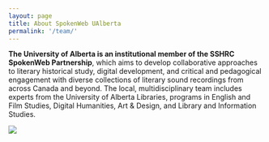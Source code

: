 ```yaml
---
layout: page
title: About SpokenWeb UAlberta
permalink: '/team/'
---
```


**The University of Alberta is an institutional member of the SSHRC SpokenWeb Partnership**, which aims to develop collaborative approaches to literary historical study, digital development, and critical and pedagogical engagement with diverse collections of literary sound recordings from across Canada and beyond. The local, multidisciplinary team includes experts from the University of Alberta Libraries, programs in English and Film Studies, Digital Humanities, Art & Design, and Library and Information Studies.

<a href="{{ '/img/team.jpg' | absolute_url }}">
  <img src="{{ '/img/team.jpg' | absolute_url }}"/>
</a>
